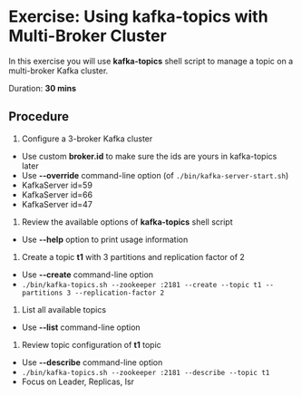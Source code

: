 # Exercise: Using kafka-topics with Multi-Broker Cluster

In this exercise you will use **kafka-topics** shell script to manage a topic on a multi-broker Kafka cluster.

Duration: **30 mins**

## Procedure

1. Configure a 3-broker Kafka cluster
  * Use custom **broker.id** to make sure the ids are yours in kafka-topics later
  * Use **--override** command-line option (of `./bin/kafka-server-start.sh`)
  * KafkaServer id=59
  * KafkaServer id=66
  * KafkaServer id=47
1. Review the available options of **kafka-topics** shell script
  * Use **--help** option to print usage information
1. Create a topic **t1** with 3 partitions and replication factor of 2
  * Use **--create** command-line option
  * `./bin/kafka-topics.sh --zookeeper :2181 --create --topic t1 --partitions 3 --replication-factor 2`
1. List all available topics
  * Use **--list** command-line option
1. Review topic configuration of **t1** topic
  * Use **--describe** command-line option
  * `./bin/kafka-topics.sh --zookeeper :2181 --describe --topic t1`
  * Focus on Leader, Replicas, Isr
